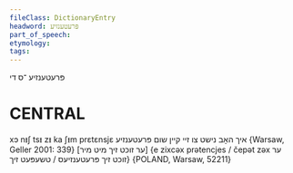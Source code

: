 ```yaml
---
fileClass: DictionaryEntry
headword: פּרעטענזיע
part_of_speech: 
etymology: 
tags: 
---
```

פּרעטענזיע
־ס
די

CENTRAL
========

xɔ nᵻʃ tsᵻ zᵻ ka ʃᵻm prɛtɛnsjɛ איך האָב נישט צו זיי קיין שום פּרעטענזיע {Warsaw, Geller 2001: 339}
[ער זוכט זיך מיט מיר] {e zixcəx prətencjes / čepət zəx ער זוכט זיך פּרעטענזיעס / טשעפּעט זיך}  {POLAND, Warsaw, 52211}
